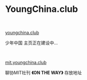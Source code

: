 # YoungChina.club

</br>

[youngchina.club](http://www.youngchina.club)

少年中国 主页正在建设中...

</br>

[mit.youngchina.club](http://mit.youngchina.club)

聊协MIT社刊 **《ON THE WAY》** 存放地址
